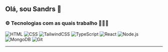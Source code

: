 ## Olá, sou Sandrs 👋

### ⚙️ Tecnologias com as quais trabalho 👩🏻‍💻

![HTML](https://img.shields.io/badge/HTML-E34F26?style=flat-square&logo=html5&logoColor=white)
![CSS](https://img.shields.io/badge/CSS-1572B6?style=flat-square&logo=css3&logoColor=white)
![TailwindCSS](https://img.shields.io/badge/Tailwind_CSS-38B2AC?style=flat-square&logo=tailwind-css&logoColor=white)
![TypeScript](https://img.shields.io/badge/TypeScript-3178C6?style=flat-square&logo=typescript&logoColor=white)
![React](https://img.shields.io/badge/React-20232A?style=flat-square&logo=react&logoColor=61DAFB)
![Node.js](https://img.shields.io/badge/Node.js-43853D?style=flat-square&logo=node-dot-js&logoColor=white)
![MongoDB](https://img.shields.io/badge/MongoDB-47A248?style=flat-square&logo=mongodb&logoColor=white)
![Git](https://img.shields.io/badge/Git-F05032?style=flat-square&logo=git&logoColor=white)

---

<!-- ### 🌟 Alguns dos meus projetos

| Projeto | Descrição | Tecnologias |
|--------|-----------|-------------|
| [To-do App](link-do-repo) | Um app de lista de tarefas simples com tema escuro. | HTML, CSS, JavaScript |
| [Página pessoal](link-do-repo) | Meu primeiro site com infos sobre mim. | HTML, CSS |
| [Jogo da adivinhação](link-do-repo) | Joguinho que adivinha números entre 1 e 100. | JavaScript |
-->
